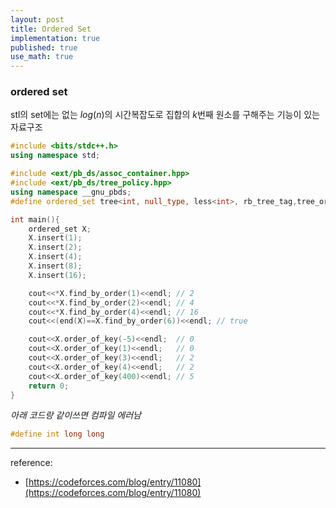 ```yaml
---
layout: post
title: Ordered Set
implementation: true
published: true
use_math: true
---
```


### ordered set

stl의 set에는 없는 $log(n)$의 시간복잡도로 집합의 $k$번째 원소를 구해주는 기능이 있는 자료구조

```c++
#include <bits/stdc++.h>
using namespace std;

#include <ext/pb_ds/assoc_container.hpp>
#include <ext/pb_ds/tree_policy.hpp>
using namespace __gnu_pbds;
#define ordered_set tree<int, null_type, less<int>, rb_tree_tag,tree_order_statistics_node_update>

int main(){
    ordered_set X;
    X.insert(1);
    X.insert(2);
    X.insert(4);
    X.insert(8);
    X.insert(16);

    cout<<*X.find_by_order(1)<<endl; // 2
    cout<<*X.find_by_order(2)<<endl; // 4
    cout<<*X.find_by_order(4)<<endl; // 16
    cout<<(end(X)==X.find_by_order(6))<<endl; // true

    cout<<X.order_of_key(-5)<<endl;  // 0
    cout<<X.order_of_key(1)<<endl;   // 0
    cout<<X.order_of_key(3)<<endl;   // 2
    cout<<X.order_of_key(4)<<endl;   // 2
    cout<<X.order_of_key(400)<<endl; // 5
    return 0;
}
```

*아래 코드랑 같이쓰면 컴파일 에러남*

```c++
#define int long long
```

---

reference:

- [https://codeforces.com/blog/entry/11080](https://codeforces.com/blog/entry/11080)